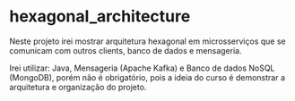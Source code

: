 # hexagonal_architecture

Neste projeto irei mostrar arquitetura hexagonal em microsserviços que se comunicam com outros clients, banco de dados e mensageria.

Irei utilizar:
Java, 
Mensageria (Apache Kafka) e 
Banco de dados NoSQL (MongoDB), porém não é obrigatório, pois a ideia do curso é demonstrar a arquitetura e organização do projeto.
